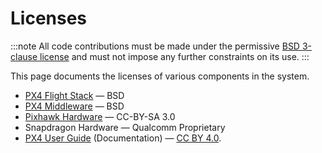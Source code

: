 # Licenses

:::note
All code contributions must be made under the permissive [BSD 3-clause license](https://opensource.org/licenses/BSD-3-Clause) and must not impose any further constraints on its use.
:::

This page documents the licenses of various components in the system.

* [PX4 Flight Stack](https://github.com/PX4/PX4-Autopilot) &mdash; BSD
* [PX4 Middleware](https://github.com/PX4/PX4-Autopilot) &mdash; BSD
* [Pixhawk Hardware](https://github.com/PX4/Hardware) &mdash; CC-BY-SA 3.0
* Snapdragon Hardware &mdash; Qualcomm Proprietary
* [PX4 User Guide](https://github.com/PX4/px4_user_guide) (Documentation) &mdash;  [CC BY 4.0](https://creativecommons.org/licenses/by/4.0/).
  